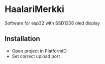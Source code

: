 # HaalariMerkki
Software for esp32 with SSD1306 oled display
## Installation
* Open project in PlatformIO
* Set correct upload port
